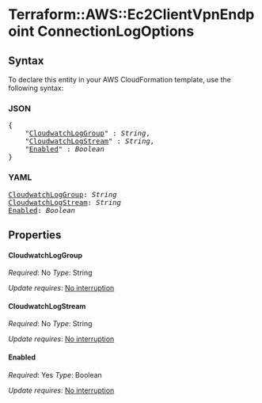 # Terraform::AWS::Ec2ClientVpnEndpoint ConnectionLogOptions

## Syntax

To declare this entity in your AWS CloudFormation template, use the following syntax:

### JSON

<pre>
{
    "<a href="#cloudwatchloggroup" title="CloudwatchLogGroup">CloudwatchLogGroup</a>" : <i>String</i>,
    "<a href="#cloudwatchlogstream" title="CloudwatchLogStream">CloudwatchLogStream</a>" : <i>String</i>,
    "<a href="#enabled" title="Enabled">Enabled</a>" : <i>Boolean</i>
}
</pre>

### YAML

<pre>
<a href="#cloudwatchloggroup" title="CloudwatchLogGroup">CloudwatchLogGroup</a>: <i>String</i>
<a href="#cloudwatchlogstream" title="CloudwatchLogStream">CloudwatchLogStream</a>: <i>String</i>
<a href="#enabled" title="Enabled">Enabled</a>: <i>Boolean</i>
</pre>

## Properties

#### CloudwatchLogGroup

_Required_: No
_Type_: String

_Update requires_: [No interruption](https://docs.aws.amazon.com/AWSCloudFormation/latest/UserGuide/using-cfn-updating-stacks-update-behaviors.html#update-no-interrupt)

#### CloudwatchLogStream

_Required_: No
_Type_: String

_Update requires_: [No interruption](https://docs.aws.amazon.com/AWSCloudFormation/latest/UserGuide/using-cfn-updating-stacks-update-behaviors.html#update-no-interrupt)

#### Enabled

_Required_: Yes
_Type_: Boolean

_Update requires_: [No interruption](https://docs.aws.amazon.com/AWSCloudFormation/latest/UserGuide/using-cfn-updating-stacks-update-behaviors.html#update-no-interrupt)

